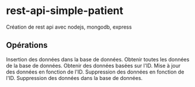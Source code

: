 # rest-api-simple-patient
 Création de rest api avec nodejs, mongodb, express
 ## Opérations
Insertion des données dans la base de données.
Obtenir toutes les données de la base de données.
Obtenir des données basées sur l'ID.
Mise à jour des données en fonction de l'ID.
Suppression des données en fonction de l'ID.
Suppression des données dans la base de données.
